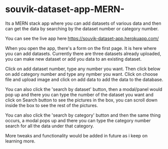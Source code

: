 # souvik-dataset-app-MERN-
Its a MERN stack app where you can add datasets of various data and then can get the data by searching by the dataset number or category number.

You can see the live app here
https://souvik-dataset-app.herokuapp.com/

When you open the app, there's a form on the first page. It is here where you can add datasets. Currently there are three datasets already uploaded, you can make new dataset or add you data to an existing dataset.

Click on add dataset number, type any number you want. Then click below on add category number and type any nymber you want.
Click on choose file and upload image and click on add data to add the data to the database.

You can also click the 'search by dataset' button, then a modal/panel would pop up and there you can type the number of the dataset you want and click on Search button to see the pictures in the box, you can scroll down inside the box to see the rest of the pictures.

You can also click the 'search by category' button and then the same thing occurs, a modal pops up and there you can type the category number search for all the data under that category.

More tweaks and functionality would be added in future as i keep on learning more.
